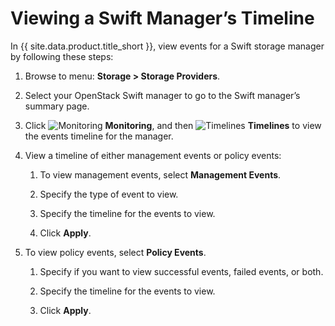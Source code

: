 # Viewing a Swift Manager’s Timeline

In {{ site.data.product.title_short }}, view events for a Swift
storage manager by following these steps:

1. Browse to menu: **Storage > Storage Providers**.

2. Select your OpenStack Swift manager to go to the Swift manager’s
   summary page.

3. Click ![Monitoring](../images/1994.png) **Monitoring**, and then
   ![Timelines](../images/1995.png) **Timelines** to view the
   events timeline for the manager.

4. View a timeline of either management events or policy events:

    1. To view management events, select **Management Events**.

    2. Specify the type of event to view.

    3. Specify the timeline for the events to view.

    4. Click **Apply**.

5. To view policy events, select **Policy Events**.

    1. Specify if you want to view successful events, failed events, or both.

    2. Specify the timeline for the events to view.

    3. Click **Apply**.
